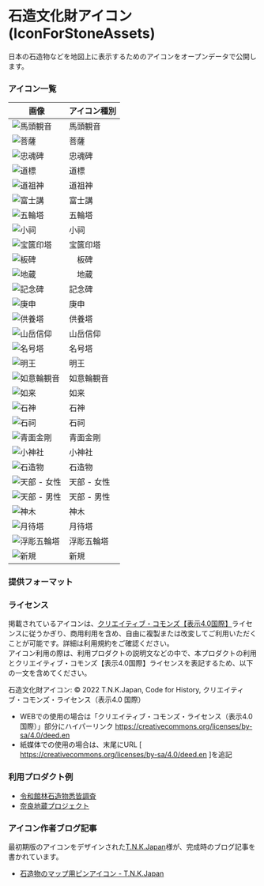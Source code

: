 # 石造文化財アイコン (IconForStoneAssets)
日本の石造物などを地図上に表示するためのアイコンをオープンデータで公開します。

### アイコン一覧

| 画像                                                                                                     | アイコン種別  |
|--------------------------------------------------------------------------------------------------------|---------|
| ![馬頭観音](https://raw.githubusercontent.com/code4history/IconForStoneAssets/main/png/bato.png)           | 馬頭観音    |
| ![菩薩](https://raw.githubusercontent.com/code4history/IconForStoneAssets/main/png/bosatsu.png)          | 菩薩      |
| ![忠魂碑](https://raw.githubusercontent.com/code4history/IconForStoneAssets/main/png/chukonhi.png)        | 忠魂碑     |
| ![道標](https://raw.githubusercontent.com/code4history/IconForStoneAssets/main/png/dohyo.png)            | 道標      |
| ![道祖神](https://raw.githubusercontent.com/code4history/IconForStoneAssets/main/png/dosojin.png)         | 道祖神     |
| ![富士講](https://raw.githubusercontent.com/code4history/IconForStoneAssets/main/png/fujiko.png)          | 富士講     |
| ![五輪塔](https://raw.githubusercontent.com/code4history/IconForStoneAssets/main/png/gorinto.png)         | 五輪塔     |
| ![小祠](https://raw.githubusercontent.com/code4history/IconForStoneAssets/main/png/hokora.png)           | 小祠      |
| ![宝篋印塔](https://raw.githubusercontent.com/code4history/IconForStoneAssets/main/png/hokyoin.png)        | 宝篋印塔    |
| ![板碑](https://raw.githubusercontent.com/code4history/IconForStoneAssets/main/png/itahi.png)            | 　板碑     |
| ![地蔵](https://raw.githubusercontent.com/code4history/IconForStoneAssets/main/png/jizo.png)             | 　地蔵     |
| ![記念碑](https://raw.githubusercontent.com/code4history/IconForStoneAssets/main/png/kinenhi.png)         | 記念碑     |
| ![庚申](https://raw.githubusercontent.com/code4history/IconForStoneAssets/main/png/koshin.png)           | 庚申      |
| ![供養塔](https://raw.githubusercontent.com/code4history/IconForStoneAssets/main/png/kuyohi.png)          | 供養塔     |
| ![山岳信仰](https://raw.githubusercontent.com/code4history/IconForStoneAssets/main/png/mount.png)          | 山岳信仰    |
| ![名号塔](https://raw.githubusercontent.com/code4history/IconForStoneAssets/main/png/myogo.png)           | 名号塔     |
| ![明王](https://raw.githubusercontent.com/code4history/IconForStoneAssets/main/png/myooh.png)            | 明王      |
| ![如意輪観音](https://raw.githubusercontent.com/code4history/IconForStoneAssets/main/png/nyoirin.png)       | 如意輪観音   |
| ![如来](https://raw.githubusercontent.com/code4history/IconForStoneAssets/main/png/nyorai.png)           | 如来      |
| ![石神](https://raw.githubusercontent.com/code4history/IconForStoneAssets/main/png/sekijin.png)          | 石神      |
| ![石祠](https://raw.githubusercontent.com/code4history/IconForStoneAssets/main/png/sekishi.png)          | 石祠      |
| ![青面金剛](https://raw.githubusercontent.com/code4history/IconForStoneAssets/main/png/shomen.png)         | 青面金剛    |
| ![小神社](https://raw.githubusercontent.com/code4history/IconForStoneAssets/main/png/shrine.png)          | 小神社     |
| ![石造物](https://raw.githubusercontent.com/code4history/IconForStoneAssets/main/png/stone.png)           | 石造物     |
| ![天部 - 女性](https://raw.githubusercontent.com/code4history/IconForStoneAssets/main/png/ten_female.png)  | 天部 - 女性 |
| ![天部 - 男性](https://raw.githubusercontent.com/code4history/IconForStoneAssets/main/png/ten_male.png)    | 天部 - 男性 |
| ![神木](https://raw.githubusercontent.com/code4history/IconForStoneAssets/main/png/tree.png)             | 神木      |
| ![月待塔](https://raw.githubusercontent.com/code4history/IconForStoneAssets/main/png/tsukimachi.png)      | 月待塔     |
| ![浮彫五輪塔](https://raw.githubusercontent.com/code4history/IconForStoneAssets/main/png/ukibori_gorin.png) | 浮彫五輪塔   |
| ![新規](https://raw.githubusercontent.com/code4history/IconForStoneAssets/main/png/new.png)              | 新規      |

### 提供フォーマット

### ライセンス
掲載されているアイコンは、[クリエイティブ・コモンズ【表示4.0国際】](https://creativecommons.org/licenses/by-sa/4.0/deed.en)ライセンスに従うかぎり、商用利用を含め、自由に複製または改変してご利用いただくことが可能です。詳細は利用規約をご確認ください。  
アイコン利用の際は、利用プロダクトの説明文などの中で、本プロダクトの利用とクリエイティブ・コモンズ【表示4.0国際】ライセンスを表記するため、以下の一文を含めてください。  

石造文化財アイコン: © 2022 T.N.K.Japan, Code for History, クリエイティブ・コモンズ・ライセンス（表示4.0 国際）

* WEBでの使用の場合は「クリエイティブ・コモンズ・ライセンス（表示4.0 国際）」部分にハイパーリンク https://creativecommons.org/licenses/by-sa/4.0/deed.en
* 紙媒体での使用の場合は、末尾にURL [ https://creativecommons.org/licenses/by-sa/4.0/deed.en ]を追記

### 利用プロダクト例
* [令和館林石造物悉皆調査](https://code4history.dev/TatebayashiStones/)
* [奈良地蔵プロジェクト](https://code4history.dev/JizoProject/)

### アイコン作者ブログ記事
最初期版のアイコンをデザインされた[T.N.K.Japan](https://www.tnkj.com/)様が、完成時のブログ記事を書かれています。

* [石造物のマップ用ピンアイコン - T.N.K.Japan](https://www.tnkj.com/pin_icon/)

